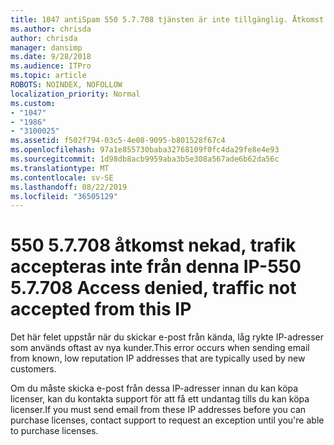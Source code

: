 ```yaml
---
title: 1047 antiSpam 550 5.7.708 tjänsten är inte tillgänglig. Åtkomst nekad, inte accepteras från denna IP-trafik
ms.author: chrisda
author: chrisda
manager: dansimp
ms.date: 9/28/2018
ms.audience: ITPro
ms.topic: article
ROBOTS: NOINDEX, NOFOLLOW
localization_priority: Normal
ms.custom:
- "1047"
- "1986"
- "3100025"
ms.assetid: f502f794-03c5-4e08-9095-b801528f67c4
ms.openlocfilehash: 97a1e855730baba32768109f0fc4da29fe8e4e93
ms.sourcegitcommit: 1d98db8acb9959aba3b5e308a567ade6b62da56c
ms.translationtype: MT
ms.contentlocale: sv-SE
ms.lasthandoff: 08/22/2019
ms.locfileid: "36505129"
---
```

# <a name="550-57708-access-denied-traffic-not-accepted-from-this-ip"></a><span data-ttu-id="d0476-103">550 5.7.708 åtkomst nekad, trafik accepteras inte från denna IP-</span><span class="sxs-lookup"><span data-stu-id="d0476-103">550 5.7.708 Access denied, traffic not accepted from this IP</span></span>

<span data-ttu-id="d0476-104">Det här felet uppstår när du skickar e-post från kända, låg rykte IP-adresser som används oftast av nya kunder.</span><span class="sxs-lookup"><span data-stu-id="d0476-104">This error occurs when sending email from known, low reputation IP addresses that are typically used by new customers.</span></span>

<span data-ttu-id="d0476-105">Om du måste skicka e-post från dessa IP-adresser innan du kan köpa licenser, kan du kontakta support för att få ett undantag tills du kan köpa licenser.</span><span class="sxs-lookup"><span data-stu-id="d0476-105">If you must send email from these IP addresses before you can purchase licenses, contact support to request an exception until you're able to purchase licenses.</span></span>
